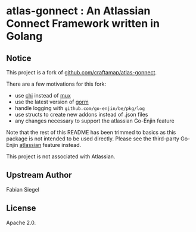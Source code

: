 # atlas-gonnect : An Atlassian Connect Framework written in Golang

## Notice

This project is a fork of [github.com/craftamap/atlas-gonnect](https://github.com/craftamap/atlas-gonnect).

There are a few motivations for this fork:

- use [chi](https://github.com/go-chi/chi) instead of [mux](https://github.com/gorilla/mux)
- use the latest version of [gorm](https://gorm.io)
- handle logging with `github.com/go-enjin/be/pkg/log`
- use structs to create new addons instead of .json files
- any changes necessary to support the atlassian Go-Enjin feature

Note that the rest of this README has been trimmed to basics as this package
is not intended to be used directly. Please see the third-party Go-Enjin
[atlassian](https://github.com/go-enjin/third_party/blob/trunk/features/atlassian)
feature instead.

This project is not associated with Atlassian.

## Upstream Author

Fabian Siegel

## License

Apache 2.0.
